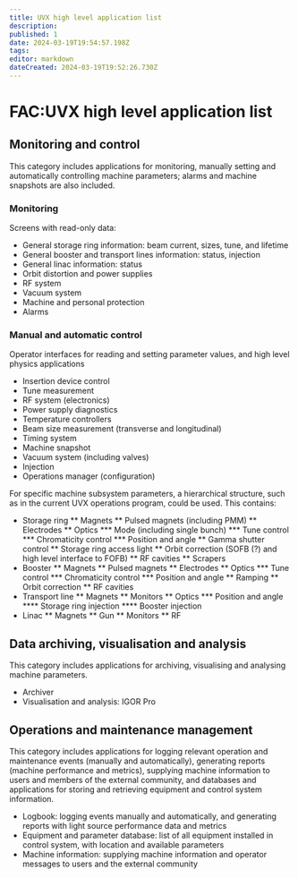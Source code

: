 ```yaml
---
title: UVX high level application list
description: 
published: 1
date: 2024-03-19T19:54:57.198Z
tags: 
editor: markdown
dateCreated: 2024-03-19T19:52:26.730Z
---
```


# FAC:UVX high level application list

## Monitoring and control
This category includes applications for monitoring, manually setting and automatically controlling machine parameters; alarms and machine snapshots are also included.

### Monitoring
Screens with read-only data:
* General storage ring information: beam current, sizes, tune, and lifetime
* General booster and transport lines information: status, injection
* General linac information: status
* Orbit distortion and power supplies
* RF system
* Vacuum system
* Machine and personal protection
* Alarms

### Manual and automatic control
Operator interfaces for reading and setting parameter values, and high level physics applications
* Insertion device control
* Tune measurement
* RF system (electronics)
* Power supply diagnostics
* Temperature controllers
* Beam size measurement (transverse and longitudinal)
* Timing system
* Machine snapshot
* Vacuum system (including valves)
* Injection
* Operations manager (configuration)

For specific machine subsystem parameters, a hierarchical structure, such as in the current UVX operations program, could be used. This contains:
* Storage ring
** Magnets
** Pulsed magnets (including PMM)
** Electrodes
** Optics
*** Mode (including single bunch)
*** Tune control
*** Chromaticity control
*** Position and angle
** Gamma shutter control
** Storage ring access light
** Orbit correction (SOFB (?) and high level interface to FOFB)
** RF cavities
** Scrapers
* Booster
** Magnets
** Pulsed magnets
** Electrodes
** Optics
*** Tune control
*** Chromaticity control
*** Position and angle
** Ramping
** Orbit correction
** RF cavities
* Transport line
** Magnets
** Monitors
** Optics
*** Position and angle
**** Storage ring injection
**** Booster injection
* Linac
** Magnets
** Gun
** Monitors
** RF

## Data archiving, visualisation and analysis
This category includes applications for archiving, visualising and analysing machine parameters.

* Archiver
* Visualisation and analysis: IGOR Pro

## Operations and maintenance management
This category includes applications for logging relevant operation and maintenance events (manually and automatically), generating reports (machine performance and metrics), supplying machine information to users and members of the external community, and databases and applications for storing and retrieving equipment and control system information.

* Logbook: logging events manually and automatically, and generating reports with light source performance data and metrics
* Equipment and parameter database: list of all equipment installed in control system, with location and available parameters
* Machine information: supplying machine information and operator messages to users and the external community

